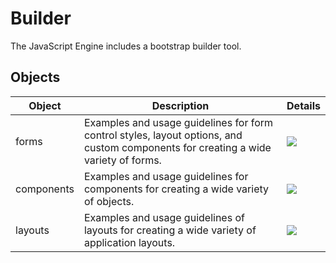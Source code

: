 # Builder
The JavaScript Engine includes a bootstrap builder tool.

## Objects

| Object | Description | Details |
| ------ | ----------- | ------- |
| forms | Examples and usage guidelines for form control styles, layout options, and custom components for creating a wide variety of forms. | [![](https://img.shields.io/badge/-Details-blue?style=for-the-badge)](forms) |
| components | Examples and usage guidelines for components for creating a wide variety of objects. | [![](https://img.shields.io/badge/-Details-blue?style=for-the-badge)](components) |
| layouts | Examples and usage guidelines of layouts for creating a wide variety of application layouts. | [![](https://img.shields.io/badge/-Details-blue?style=for-the-badge)](layouts) |
